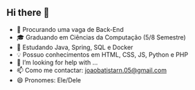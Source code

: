 ## Hi there 👋

- 🔭 Procurando uma vaga de Back-End
- 🎓 Graduando em Ciências da Computação (5/8 Semestre)
- 🌱 Estudando Java, Spring, SQL e Docker
- 💡 Possuo conhecimentos em HTML, CSS, JS, Python e PHP
- 🤔 I’m looking for help with ...
- 📫 Como me contactar: joaobatistarn.05@gmail.com
- 😄 Pronomes: Ele/Dele
